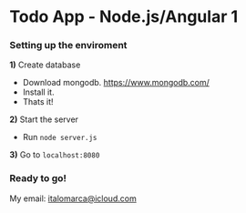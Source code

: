 # Todo App - Node.js/Angular 1



### Setting up the enviroment

**1)** Create database

- Download mongodb. https://www.mongodb.com/
- Install it.
- Thats it!

**2)** Start the server

- Run `node server.js`

**3)** Go to `localhost:8080`



### Ready to go!



My email: italomarca@icloud.com
